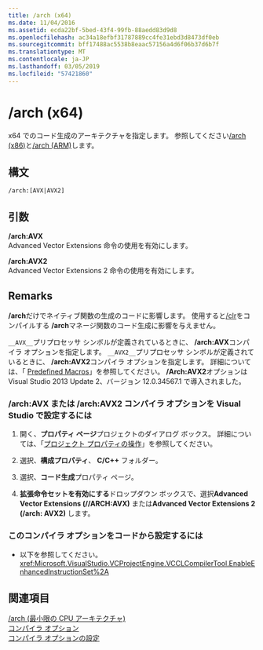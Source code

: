 ```yaml
---
title: /arch (x64)
ms.date: 11/04/2016
ms.assetid: ecda22bf-5bed-43f4-99fb-88aedd83d9d8
ms.openlocfilehash: ac34a18efbf31787889cc4fe31ebd3d8473df0eb
ms.sourcegitcommit: bff17488ac5538b8eaac57156a4d6f06b37d6b7f
ms.translationtype: MT
ms.contentlocale: ja-JP
ms.lasthandoff: 03/05/2019
ms.locfileid: "57421860"
---
```

# <a name="arch-x64"></a>/arch (x64)

x64 でのコード生成のアーキテクチャを指定します。 参照してください[/arch (x86)](../../build/reference/arch-x86.md)と[/arch (ARM)](../../build/reference/arch-arm.md)します。

## <a name="syntax"></a>構文

```
/arch:[AVX|AVX2]
```

## <a name="arguments"></a>引数

**/arch:AVX**<br/>
Advanced Vector Extensions 命令の使用を有効にします。

**/arch:AVX2**<br/>
Advanced Vector Extensions 2 命令の使用を有効にします。

## <a name="remarks"></a>Remarks

**/arch**だけでネイティブ関数の生成のコードに影響します。 使用すると[/clr](../../build/reference/clr-common-language-runtime-compilation.md)をコンパイルする **/arch**マネージ関数のコード生成に影響を与えません。

`__AVX__`プリプロセッサ シンボルが定義されているときに、 **/arch:AVX**コンパイラ オプションを指定します。 `__AVX2__`プリプロセッサ シンボルが定義されているときに、 **/arch:AVX2**コンパイラ オプションを指定します。 詳細については、「 [Predefined Macros](../../preprocessor/predefined-macros.md)」を参照してください。 **/Arch:AVX2**オプションは Visual Studio 2013 Update 2、バージョン 12.0.34567.1 で導入されました。

### <a name="to-set-the-archavx-or-archavx2-compiler-option-in-visual-studio"></a>/arch:AVX または /arch:AVX2 コンパイラ オプションを Visual Studio で設定するには

1. 開く、**プロパティ ページ**プロジェクトのダイアログ ボックス。 詳細については、「[プロジェクト プロパティの操作](../../ide/working-with-project-properties.md)」を参照してください。

1. 選択、**構成プロパティ**、 **C/C++** フォルダー。

1. 選択、**コード生成**プロパティ ページ。

1. **拡張命令セットを有効にする**ドロップダウン ボックスで、選択**Advanced Vector Extensions (//ARCH:AVX)** または**Advanced Vector Extensions 2 (/arch: AVX2)** します。

### <a name="to-set-this-compiler-option-programmatically"></a>このコンパイラ オプションをコードから設定するには

- 以下を参照してください。<xref:Microsoft.VisualStudio.VCProjectEngine.VCCLCompilerTool.EnableEnhancedInstructionSet%2A>

## <a name="see-also"></a>関連項目

[/arch (最小限の CPU アーキテクチャ)](../../build/reference/arch-minimum-cpu-architecture.md)<br/>
[コンパイラ オプション](../../build/reference/compiler-options.md)<br/>
[コンパイラ オプションの設定](../../build/reference/setting-compiler-options.md)
